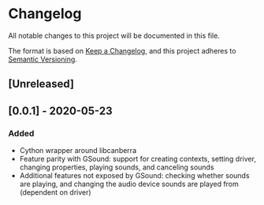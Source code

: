 # Changelog
All notable changes to this project will be documented in this file.

The format is based on [Keep a Changelog](https://keepachangelog.com/en/1.0.0/),
and this project adheres to [Semantic Versioning](https://semver.org/spec/v2.0.0.html).

## [Unreleased]

## [0.0.1] - 2020-05-23
### Added
 - Cython wrapper around libcanberra
 - Feature parity with GSound: support for creating contexts, setting driver, changing properties, playing sounds, and canceling sounds
 - Additional features not exposed by GSound: checking whether sounds are playing, and changing the audio device sounds are played from (dependent on driver)
